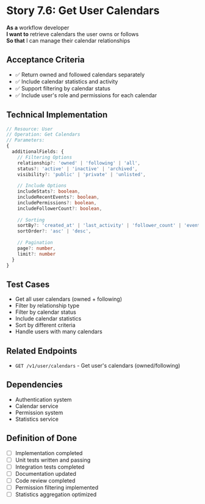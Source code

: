 # Story 7.6: Get User Calendars

**As a** workflow developer  
**I want to** retrieve calendars the user owns or follows  
**So that** I can manage their calendar relationships

## Acceptance Criteria
- ✅ Return owned and followed calendars separately
- ✅ Include calendar statistics and activity
- ✅ Support filtering by calendar status
- ✅ Include user's role and permissions for each calendar

## Technical Implementation
```typescript
// Resource: User
// Operation: Get Calendars
// Parameters:
{
  additionalFields: {
    // Filtering Options
    relationship?: 'owned' | 'following' | 'all',
    status?: 'active' | 'inactive' | 'archived',
    visibility?: 'public' | 'private' | 'unlisted',
    
    // Include Options
    includeStats?: boolean,
    includeRecentEvents?: boolean,
    includePermissions?: boolean,
    includeFollowerCount?: boolean,
    
    // Sorting
    sortBy?: 'created_at' | 'last_activity' | 'follower_count' | 'event_count' | 'name',
    sortOrder?: 'asc' | 'desc',
    
    // Pagination
    page?: number,
    limit?: number
  }
}
```

## Test Cases
- Get all user calendars (owned + following)
- Filter by relationship type
- Filter by calendar status
- Include calendar statistics
- Sort by different criteria
- Handle users with many calendars

## Related Endpoints
- `GET /v1/user/calendars` - Get user's calendars (owned/following)

## Dependencies
- Authentication system
- Calendar service
- Permission system
- Statistics service

## Definition of Done
- [ ] Implementation completed
- [ ] Unit tests written and passing
- [ ] Integration tests completed
- [ ] Documentation updated
- [ ] Code review completed
- [ ] Permission filtering implemented
- [ ] Statistics aggregation optimized
